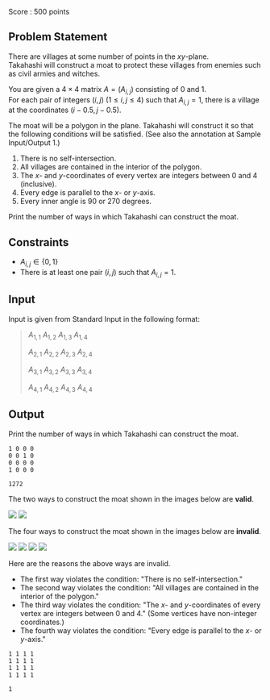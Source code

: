 Score : $500$ points

## Problem Statement

There are villages at some number of points in the $xy$-plane.<br>
Takahashi will construct a moat to protect these villages from enemies such as civil armies and witches.

You are given a $4 \times 4$ matrix $A = (A_{i, j})$ consisting of $0$ and $1$.<br>
For each pair of integers $(i, j)$ $(1 \leq i, j \leq 4)$ such that $A_{i, j} = 1$, there is a village at the coordinates $(i-0.5, j-0.5)$.

The moat will be a polygon in the plane.
Takahashi will construct it so that the following conditions will be satisfied. (See also the annotation at Sample Input/Output 1.)

1. There is no self-intersection.
2. All villages are contained in the interior of the polygon.
3. The $x$- and $y$-coordinates of every vertex are integers between $0$ and $4$ (inclusive).
4. Every edge is parallel to the $x$- or $y$-axis.
5. Every inner angle is $90$ or $270$ degrees.

Print the number of ways in which Takahashi can construct the moat.

## Constraints

- $A_{i, j} \in \lbrace 0, 1\rbrace$
- There is at least one pair $(i, j)$ such that $A_{i, j} = 1$.

## Input

Input is given from Standard Input in the following format:

> $A_{1, 1}$ $A_{1, 2}$ $A_{1, 3}$ $A_{1, 4}$
> 
> $A_{2, 1}$ $A_{2, 2}$ $A_{2, 3}$ $A_{2, 4}$
> 
> $A_{3, 1}$ $A_{3, 2}$ $A_{3, 3}$ $A_{3, 4}$
> 
> $A_{4, 1}$ $A_{4, 2}$ $A_{4, 3}$ $A_{4, 4}$

## Output

Print the number of ways in which Takahashi can construct the moat.

```input1
1 0 0 0
0 0 1 0
0 0 0 0
1 0 0 0
```

```output1
1272
```

The two ways to construct the moat shown in the images below are **valid**.

![](https://img.atcoder.jp/ghi/7b3181deb4e1df72e4c0661b1137db4d.png)
![](https://img.atcoder.jp/ghi/a1e46c7db32d63942caa7119a4f3a593.png)

The four ways to construct the moat shown in the images below are **invalid**.

![](https://img.atcoder.jp/ghi/335053c01a13eb99e55767a3dc02eb38.png)
![](https://img.atcoder.jp/ghi/c4df3d1fa24557b0d4d94ac0eaa8b9ab.png)
![](https://img.atcoder.jp/ghi/be93de595e9222d5e20c90bd28d24563.png)
![](https://img.atcoder.jp/ghi/37dac3af065c013ce0b8c0ee7591b97a.png)

Here are the reasons the above ways are invalid.

- The first way violates the condition: "There is no self-intersection."
- The second way violates the condition: "All villages are contained in the interior of the polygon."
- The third way violates the condition: "The $x$- and $y$-coordinates of every vertex are integers between $0$ and $4$." (Some vertices have non-integer coordinates.)
- The fourth way violates the condition: "Every edge is parallel to the $x$- or $y$-axis."

```input2
1 1 1 1
1 1 1 1
1 1 1 1
1 1 1 1
```

```output2
1
```